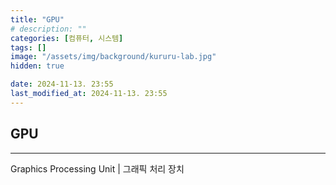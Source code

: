 ```yaml
---
title: "GPU"
# description: ""
categories: [컴퓨터, 시스템]
tags: []
image: "/assets/img/background/kururu-lab.jpg"
hidden: true

date: 2024-11-13. 23:55
last_modified_at: 2024-11-13. 23:55
---
```


## GPU

---

Graphics Processing Unit | 그래픽 처리 장치  
